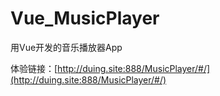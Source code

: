 # Vue_MusicPlayer
用Vue开发的音乐播放器App

体验链接：[http://duing.site:888/MusicPlayer/#/](http://duing.site:888/MusicPlayer/#/)
